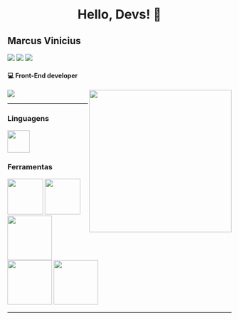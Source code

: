 <div>
<h1 align="center">Hello, Devs! 👋</h1>

## Marcus Vinicius
<div>
  <a href="https://instagram.com/mmarcus.silva" target="_blank"><img src="https://img.shields.io/badge/-Instagram-%23E4405F?style=for-the-badge&logo=instagram&logoColor=white" target="_blank"></a>
  <a href = "mailto:contato@suppedidos.com"><img src="https://img.shields.io/badge/Gmail-D14836?style=for-the-badge&logo=gmail&logoColor=white" target="_blank"></a>
  <a href="https://www.linkedin.com/in/marcusvinc" target="_blank"><img src="https://img.shields.io/badge/-LinkedIn-%230077B5?style=for-the-badge&logo=linkedin&logoColor=white" target="_blank"></a>
</div>

#### 💻 Front-End developer
  
<img src="https://raw.githubusercontent.com/MicaelliMedeiros/micaellimedeiros/master/image/computer-illustration.png" min-width="320px" max-width="320px" width="320px" align="right">

<div>
<img src="https://github-readme-stats.vercel.app/api?username=marcusvinic2&layout=compact&show_icons=true&theme=radical" />
</div>
  


<hr />
 
### Linguagens
 
<div>
 <img height="50em" src="https://cdn.jsdelivr.net/gh/devicons/devicon/icons/javascript/javascript-original.svg" />
</div>
  
 

  
 
 ### Ferramentas
<div>
 <img height="80em" src="https://cdn.jsdelivr.net/gh/devicons/devicon/icons/mongodb/mongodb-original.svg" />
 <img height="80em"src="https://cdn.jsdelivr.net/gh/devicons/devicon/icons/vscode/vscode-original.svg" />
 <img height="100em" src="https://cdn.jsdelivr.net/gh/devicons/devicon/icons/docker/docker-original.svg" />
 <img height="100em" src="https://cdn.jsdelivr.net/gh/devicons/devicon/icons/react/react-original.svg" />
 <img height="100em" src="https://cdn.jsdelivr.net/gh/devicons/devicon/icons/nodejs/nodejs-plain-wordmark.svg" />
 </div>
<hr />
